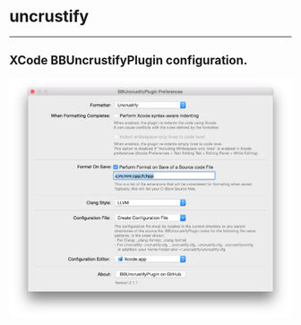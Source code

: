 # uncrustify

----

## XCode BBUncrustifyPlugin configuration.


![BBUncrustifyConfiguration](./BBUncrustifyPluginConfiguration.png)